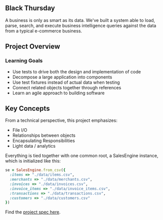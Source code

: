 
## Black Thursday

A business is only as smart as its data. We've built a system able to load, parse, search, and execute business intelligence queries against the data from a typical e-commerce business.

## Project Overview

### Learning Goals

* Use tests to drive both the design and implementation of code
* Decompose a large application into components
* Use test fixtures instead of actual data when testing
* Connect related objects together through references
* Learn an agile approach to building software

## Key Concepts

From a technical perspective, this project emphasizes:

* File I/O
* Relationships between objects
* Encapsulating Responsibilities
* Light data / analytics

Everything is tied together with one common root, a SalesEngine instance, which is initialized like this:

```ruby
se = SalesEngine.from_csv({
  :items => "./data/items.csv",
  :merchants => "./data/merchants.csv",
  :invoices => "./data/invoices.csv",
  :invoice_items => "./data/invoice_items.csv",
  :transactions => "./data/transactions.csv",
  :customers => "./data/customers.csv"
})
```


Find the [project spec here](https://github.com/turingschool/curriculum/blob/master/source/projects/black_thursday.markdown).
